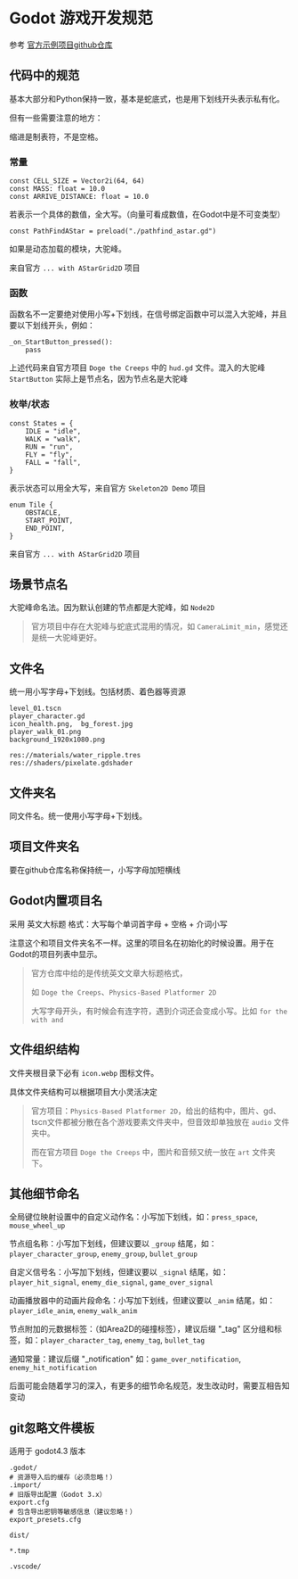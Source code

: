 # Godot 游戏开发规范

参考 [官方示例项目github仓库](https://github.com/godotengine/godot-demo-projects)

## 代码中的规范

基本大部分和Python保持一致，基本是蛇底式，也是用下划线开头表示私有化。

但有一些需要注意的地方：

缩进是制表符，不是空格。

### 常量

```gdscript
const CELL_SIZE = Vector2i(64, 64)
const MASS: float = 10.0
const ARRIVE_DISTANCE: float = 10.0
```

若表示一个具体的数值，全大写。（向量可看成数值，在Godot中是不可变类型）

```gdscript
const PathFindAStar = preload("./pathfind_astar.gd")
```

如果是动态加载的模块，大驼峰。

来自官方 `... with AStarGrid2D` 项目

### 函数

函数名不一定要绝对使用小写+下划线，在信号绑定函数中可以混入大驼峰，并且要以下划线开头，例如：

```gdscript
_on_StartButton_pressed():
	pass
```

上述代码来自官方项目 `Doge the Creeps` 中的 `hud.gd` 文件。混入的大驼峰 `StartButton` 实际上是节点名，因为节点名是大驼峰

### 枚举/状态

```gdscript
const States = {
	IDLE = "idle",
	WALK = "walk",
	RUN = "run",
	FLY = "fly",
	FALL = "fall",
}
```

表示状态可以用全大写，来自官方 `Skeleton2D Demo` 项目

```gdscript
enum Tile {
	OBSTACLE,
	START_POINT,
	END_POINT,
}
```

来自官方 `... with AStarGrid2D` 项目

## 场景节点名

大驼峰命名法。因为默认创建的节点都是大驼峰，如 `Node2D`

> 官方项目中存在大驼峰与蛇底式混用的情况，如 `CameraLimit_min`，感觉还是统一大驼峰更好。

## 文件名

统一用小写字母+下划线。包括材质、着色器等资源

```
level_01.tscn
player_character.gd
icon_health.png,  bg_forest.jpg
player_walk_01.png
background_1920x1080.png

res://materials/water_ripple.tres
res://shaders/pixelate.gdshader
```

## 文件夹名

同文件名。统一使用小写字母+下划线。

## 项目文件夹名

要在github仓库名称保持统一，小写字母加短横线

## Godot内置项目名

采用 英文大标题 格式：大写每个单词首字母 + 空格 + 介词小写

注意这个和项目文件夹名不一样。这里的项目名在初始化的时候设置。用于在Godot的项目列表中显示。

> 官方仓库中给的是传统英文文章大标题格式，
> 
> 如 `Doge the Creeps`、`Physics-Based Platformer 2D`
> 
> 大写字母开头，有时候会有连字符，遇到介词还会变成小写。比如 `for the with and`


## 文件组织结构

文件夹根目录下必有 `icon.webp` 图标文件。

具体文件夹结构可以根据项目大小灵活决定

> 官方项目：`Physics-Based Platformer 2D`，给出的结构中，图片、gd、tscn文件都被分散在各个游戏要素文件夹中，但音效却单独放在 `audio` 文件夹中。
> 
> 而在官方项目 `Doge the Creeps` 中，图片和音频又统一放在 `art` 文件夹下。


## 其他细节命名

全局键位映射设置中的自定义动作名：小写加下划线，如：`press_space`, `mouse_wheel_up`

节点组名称：小写加下划线，但建议要以 `_group` 结尾，如：`player_character_group`, `enemy_group`, `bullet_group`

自定义信号名：小写加下划线，但建议要以 `_signal` 结尾，如：`player_hit_signal`, `enemy_die_signal`, `game_over_signal`

动画播放器中的动画片段命名：小写加下划线，但建议要以 `_anim` 结尾，如：`player_idle_anim`, `enemy_walk_anim`

节点附加的元数据标签：（如Area2D的碰撞标签），建议后缀 "_tag" 区分组和标签，如：`player_character_tag`, `enemy_tag`, `bullet_tag`

通知常量：建议后缀 "_notification" 如：`game_over_notification`, `enemy_hit_notification`

后面可能会随着学习的深入，有更多的细节命名规范，发生改动时，需要互相告知变动

## git忽略文件模板

适用于 godot4.3 版本

```gitignore
.godot/
# 资源导入后的缓存（必须忽略！）
.import/
# 旧版导出配置（Godot 3.x）
export.cfg
# 包含导出密钥等敏感信息（建议忽略！）
export_presets.cfg

dist/

*.tmp

.vscode/
```